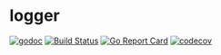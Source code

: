 # logger
[![godoc](http://img.shields.io/badge/godoc-reference-blue.svg?style=flat)](https://godoc.org/github.com/ptechen/logger)
[![Build Status](https://travis-ci.com/ptechen/logger.svg?branch=master)](https://travis-ci.com/ptechen/logger)
[![Go Report Card](https://goreportcard.com/badge/github.com/ptechen/logger)](https://goreportcard.com/report/github.com/ptechen/logger)
[![codecov](https://codecov.io/gh/ptechen/logger/branch/master/graph/badge.svg)](https://codecov.io/gh/ptechen/logger)

